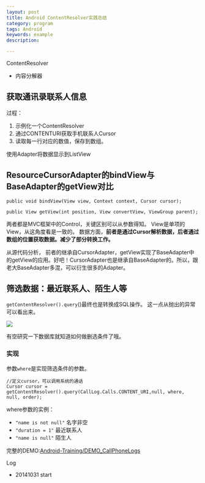 ```yaml
---
layout: post
title: Android ContentResolver实践总结
category: program
tags: Android
keywords: example
description: 

---
```


ContentResolver

* 内容分解器


## 获取通讯录联系人信息

过程：

1. 示例化一个ContentResolver
2. 通过CONTENTURI获取手机联系人Cursor
3. 读取每一行对应的数值，保存到数组。

使用Adapter将数据显示到ListView

## ResourceCursorAdapter的bindView与BaseAdapter的getView对比
	
	public void bindView(View view, Context context, Cursor cursor);
	
	public View getView(int position, View convertView, ViewGroup parent);

两者都是MVC框架中的Control，关键区别可以从参数得知。
View是单项的View，从这角度看是一致的。
数据方面，**前者是通过Cursor解析数据，后者通过数组的位置获取数据。减少了部分转换工作。**

从源代码分析，
前者的继承自CursorAdapter，getView实现了BaseAdapter中的getView的应用。好吧！CursorAdapter也是继承自BaseAdapter的。所以，跟老大BaseAdapter多混，可以衍生很多的Adapter。



## 筛选数据：最近联系人、陌生人等

`getContentResolver().query`()最终也是转换成SQL操作。
这一点从抛出的异常可以看出来。

![](http://s1.5km.co/201410/2416/48002_z.png)

有空研究一下数据库就知道如何做删选条件了哦。

### 实现
参数`where`是实现筛选条件的参数。

	//定义cursor，可以调用系统的通话
    Cursor cursor = getContentResolver().query(CallLog.Calls.CONTENT_URI,null, where, null, order);
    
where参数的实例：

* `"name is not null"` 名字非空
* `"duration = 1"` 最近联系人
* `"name is null"` 陌生人

完整的DEMO:[Android-Training/DEMO_CallPhoneLogs](https://github.com/neosdong/Android-Training/tree/master/DEMO_CallPhoneLogs)

Log
* 20141031 start